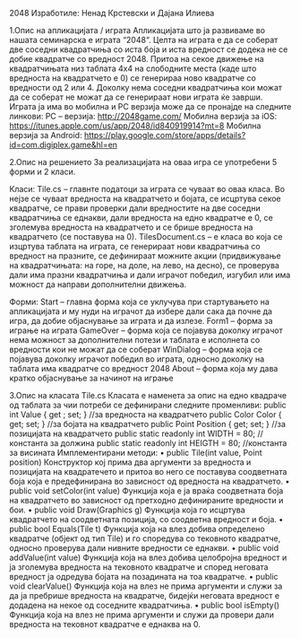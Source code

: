 <p>2048
Изработиле: Ненад Крстевски и Дајана Илиева

1.Опис на апликацијата / играта
Апликацијата што ја развиваме во нашата семинарска е играта “2048“. Целта на играта е да се соберат две соседни квадратчиња со иста боја и иста вредност се додека не се добие квадратче со вредност 2048. Притоа на секое движење на квадратчињата низ таблата 4х4 на слободните места (каде што вредноста на квадратчето е 0) се генерираа ново квадратче со вредности од 2 или 4. Доколку нема соседни квадратчиња кои можат да се соберат не можат да се генерираат нови играта ќе заврши.
Играта ја има во мобилна и PC верзија може да се пронајде на следните линкови:
PC – верзија: http://2048game.com/ 
Мобилна верзија за iOS: https://itunes.apple.com/us/app/2048/id840919914?mt=8 
Mобилна верзија за Android: https://play.google.com/store/apps/details?id=com.digiplex.game&hl=en 

2.Опис на решението
За реализацијата на оваа игра се употребени 5 форми  и 2 класи.

Класи:
Tile.cs – главнте податоци за играта се чуваат во оваа класа. Во нејзе се чуваат вредностa на квадратчето и бојата, се исцртува секое квадратче, се прави проверки дали вредностите на две соседни квадратчиња се еднакви, дали вредноста на едно квадратче е 0, се зголемува вредноста на квадратчето и се брише вредноста на квадратчето (се поставува на 0).
TilesDocument.cs – е класа во која се изцртува таблата на играта, се генерираат нови квадратчиња со вредност на празните, се дефинираат можните акции (придвижување на квадратчињата: на горе, на доле, на лево, на десно), се проверува дали има празни квадратчиња и дали играчот победил, изгубил или има можност да направи дополнителни движења.

Форми:
Start – главна форма која се уклучува при стартувањето на апликацијата и му нуди на играчот да избере дали сака да почне да игра, да добие објаснување за играта и да излезе.
Form1 – форма за играње на играта
GameОver – форма која се појавува доколку играчот нема можност за дополнителни потези и таблата е исполнета со вредности кои не можат да се соберат
WinDialog – форма која се појавува доколку играчот победил во играта, односно доколку на таблата има квадратче со вредност 2048
About – форма која му дава кратко објаснување за начинот на играње

3.Опис на класата Tile.cs
Класата е наменета за опис на едно квадраче од таблата за чии потреби се дефинирани следните променливи: 
 public int Value { get ; set; } 	//за вредноста на квадратчето
        public Color Color { get; set; }	//за бојата на квадратчето
        public Point Position { get; set; }	//за позицијата на квадратчето
        public static readonly int WIDTH = 80;	//константа за должина
        public static readonly int HEIGTH = 80;	//константа за висината
Имплементирани методи:
•	public Tile(int value, Point position)
Конструктор кој прима два аргументи за вредноста и позицијата на квадратечето и притоа во него се поставува соодветната боја која е предефинирана во зависност од вредноста на квадратчето.
•	public void setColor(int value)
Функција која е ја враќа соодветната боја на квадратчето во зависност од претходно дефинираните вредности и бои.
•	public void Draw(Graphics g)
Функција која го исцртува квадратчето на соодветната позиција, со соодветна  вредност и боја.
•	public bool Equals(Tile t)
Функција која на влез добива определено квадратче (објект од тип Tile) и го споредува со тековното квадратче, односно проверува дали нивните вредности се еднакви.
•	public void addValue(int value)
Функција која на влез добива целобројна вредност и ја зголемува вредноста на тековното квадратче и според неговата вредност ја одредува бојата на позадината на тоа квадратче.
•	public void clearValue()
Функција која на влез не прима аргументи и служи за да ја пребрише вредноста на квадратче, бидејќи неговата вредност е додадена на некое од соседните квадратчиња.
•	public bool isEmpty()
Функција која на влез не прима аргументи и служи да провери дали вредноста на тековнот квадратче е еднаква на 0.<p>

